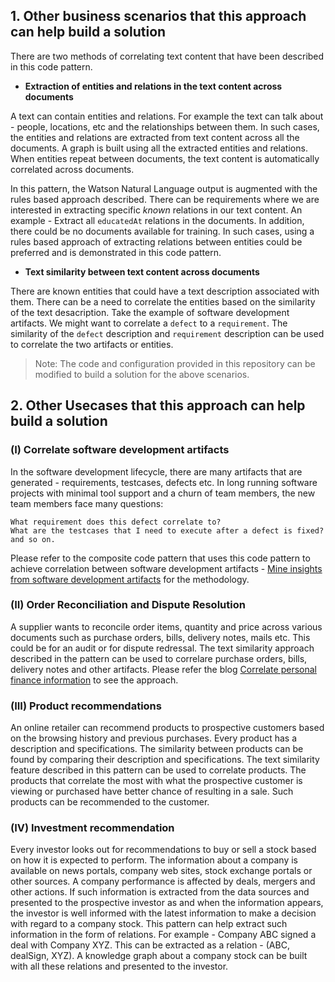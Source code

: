 
## 1. Other business scenarios that this approach can help build a solution 

There are two methods of correlating text content that have been described in this code pattern. 

- **Extraction of entities and relations in the text content across documents**

A text can contain entities and relations. For example the text can talk about - people, locations, etc and the relationships between them. In such cases, the entities and relations are extracted from text content across all the documents. A graph is built using all the extracted entities and relations. When entities repeat between documents, the text content is automatically correlated across documents. 

In this pattern, the Watson Natural Language output is augmented with the rules based approach described. There can be requirements where we are interested in extracting specific *known* relations in our text content. An example - Extract all `educatedAt` relations in the documents. In addition, there could be no documents available for training. In such cases, using a rules based approach of extracting relations between entities could be preferred and is demonstrated in this code pattern.

- **Text similarity between text content across documents**

There are known entities that could have a text description associated with them. There can be a need to correlate the entities based on the similarity of the text desacription. Take the example of software development artifacts. We might want to correlate a `defect` to a `requirement`. The similarity of the `defect` description and `requirement` description can be used to correlate the two artifacts or entities.

> Note: The code and configuration provided in this repository can be modified to build a solution for the above scenarios. 

## 2. Other Usecases that this approach can help build a solution

### (I) Correlate software development artifacts
 
In the software development lifecycle, there are many artifacts that are generated - requirements, testcases, defects etc. In long running software projects with minimal tool support and a churn of team members, the new team members face many questions:

    What requirement does this defect correlate to?
    What are the testcases that I need to execute after a defect is fixed? and so on.

Please refer to the composite code pattern that uses this code pattern to achieve correlation between software development artifacts - [Mine insights from software development artifacts](https://developer.ibm.com/code/patterns/mine-insights-from-software-development-artifacts/) for the methodology.

### (II) Order Reconciliation and Dispute Resolution  

A supplier wants to reconcile order items, quantity and price across various documents such as purchase orders, bills, delivery notes, mails etc. This could be for an audit or for dispute redressal. The text similarity approach described in the pattern can be used to correlare purchase orders, bills, delivery notes and other artifacts.
Please refer the blog [Correlate personal finance information](https://developer.ibm.com/code/?p=29292&preview=true) to see the approach.

### (III) Product recommendations

An online retailer can recommend products to prospective customers based on the browsing history and previous purchases. Every product has a description and specifications. The similarity between products can be found by comparing their description and specifications. The text similarity feature described in this pattern can be used to correlate products. The products that correlate the most with what the prospective customer is viewing or purchased have better chance of resulting in a sale. Such products can be recommended to the customer.

### (IV) Investment recommendation

Every investor looks out for recommendations to buy or sell a stock based on how it is expected to perform. The information about a company is available on news portals, company web sites, stock exchange portals or other sources. A company performance is affected by deals, mergers and other actions. If such information is extracted from the data sources and presented to the prospective investor as and when the information appears, the investor is well informed with the latest information to make a decision with regard to a company stock. This pattern can help extract such information in the form of relations. For example - Company ABC signed a deal with Company XYZ. This can be extracted as a relation - (ABC, dealSign, XYZ). A knowledge graph about a company stock can be built with all these relations and presented to the investor. 
